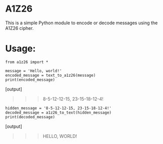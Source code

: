 # A1Z26
This is a simple Python module to encode or decode messages using the A1Z26 cipher.

# Usage:
```
from a1z26 import *

message = 'Hello, world!'
encoded_message = text_to_a1z26(message)
print(encoded_message)
```
[output]
>>>8-5-12-12-15, 23-15-18-12-4!
```
hidden_message = '8-5-12-12-15, 23-15-18-12-4!'
decoded_message = a1z26_to_text(hidden_message)
print(decoded_message)
```
[output]
>>>HELLO, WORLD!
